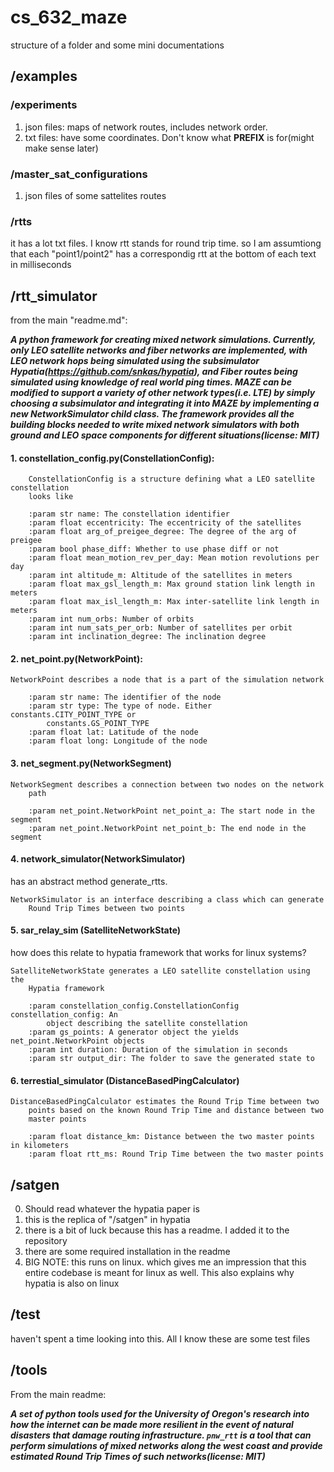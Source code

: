 # cs_632_maze
structure of a folder and some mini documentations


## /examples

### /experiments
1. json files: maps of network routes, includes network order.
2. txt files: have some coordinates. Don't know what **PREFIX** is for(might make sense later)

### /master_sat_configurations
1. json files of some sattelites routes

### /rtts
it has a lot txt files. I know rtt stands for round trip time. so I am assumtiong that each "point1/point2" has a correspondig rtt at the bottom of each text in milliseconds



## /rtt_simulator

from the main "readme.md": 

***A python framework for creating mixed network simulations. Currently, only LEO satellite networks and fiber networks are implemented, with LEO network hops being simulated using the subsimulator Hypatia(https://github.com/snkas/hypatia), and Fiber routes being simulated using knowledge of real world ping times. MAZE can be modified to support a variety of other network types(i.e. LTE) by simply choosing a subsimulator and integrating it into MAZE by implementing a new NetworkSimulator child class. The framework provides all the building blocks needed to write mixed network simulators with both ground and LEO space components for different situations(license: MIT)***

#### 1. constellation_config.py(ConstellationConfig):
```
    ConstellationConfig is a structure defining what a LEO satellite constellation
    looks like

    :param str name: The constellation identifier
    :param float eccentricity: The eccentricity of the satellites
    :param float arg_of_preigee_degree: The degree of the arg of preigee
    :param bool phase_diff: Whether to use phase diff or not
    :param float mean_motion_rev_per_day: Mean motion revolutions per day
    :param int altitude_m: Altitude of the satellites in meters
    :param float max_gsl_length_m: Max ground station link length in meters
    :param float max_isl_length_m: Max inter-satellite link length in meters
    :param int num_orbs: Number of orbits
    :param int num_sats_per_orb: Number of satellites per orbit
    :param int inclination_degree: The inclination degree
```

#### 2. net_point.py(NetworkPoint):
```
NetworkPoint describes a node that is a part of the simulation network

    :param str name: The identifier of the node
    :param str type: The type of node. Either constants.CITY_POINT_TYPE or
        constants.GS_POINT_TYPE
    :param float lat: Latitude of the node
    :param float long: Longitude of the node
```
#### 3. net_segment.py(NetworkSegment) 
```
NetworkSegment describes a connection between two nodes on the network
    path

    :param net_point.NetworkPoint net_point_a: The start node in the segment
    :param net_point.NetworkPoint net_point_b: The end node in the segment
```

#### 4. network_simulator(NetworkSimulator)

has an abstract method generate_rtts.

```
NetworkSimulator is an interface describing a class which can generate
    Round Trip Times between two points
```

#### 5. sar_relay_sim (SatelliteNetworkState)

how does this relate to hypatia framework that works for linux systems? 


```
SatelliteNetworkState generates a LEO satellite constellation using the
    Hypatia framework

    :param constellation_config.ConstellationConfig constellation_config: An
        object describing the satellite constellation
    :param gs_points: A generator object the yields net_point.NetworkPoint objects
    :param int duration: Duration of the simulation in seconds
    :param str output_dir: The folder to save the generated state to
```

#### 6. terrestial_simulator (DistanceBasedPingCalculator)

```
DistanceBasedPingCalculator estimates the Round Trip Time between two
    points based on the known Round Trip Time and distance between two
    master points

    :param float distance_km: Distance between the two master points in kilometers
    :param float rtt_ms: Round Trip Time between the two master points
```

## /satgen
0. Should read whatever the hypatia paper is
1. this is the replica of "/satgen" in hypatia
2. there is a bit of luck because this has a readme. I added it to the repository
3. there are some required installation in the readme
4. BIG NOTE: this runs on linux. which gives me an impression that this entire codebase is meant for linux as well.
This also explains why hypatia is also on linux

## /test

haven't spent a time looking into this. All I know these are some test files

## /tools

From the main readme:

***A set of python tools used for the University of Oregon's research into how the internet can be made more resilient in the event of natural disasters that damage routing infrastructure. `pnw_rtt` is a tool that can perform simulations of mixed networks along the west coast and provide estimated Round Trip Times of such networks(license: MIT)***





